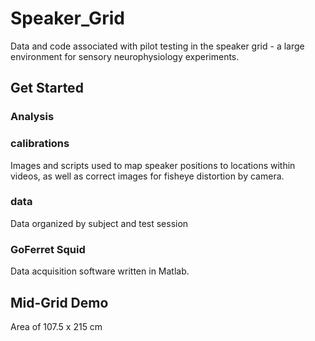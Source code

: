 # Speaker_Grid

Data and code associated with pilot testing in the speaker grid - a large environment for sensory neurophysiology experiments.

## Get Started

### Analysis

### calibrations
Images and scripts used to map speaker positions to locations within videos, as well as correct images for fisheye distortion by camera.

### data
Data organized by subject and test session

### GoFerret Squid
Data acquisition software written in Matlab.


## Mid-Grid Demo

Area of 107.5 x 215 cm 
